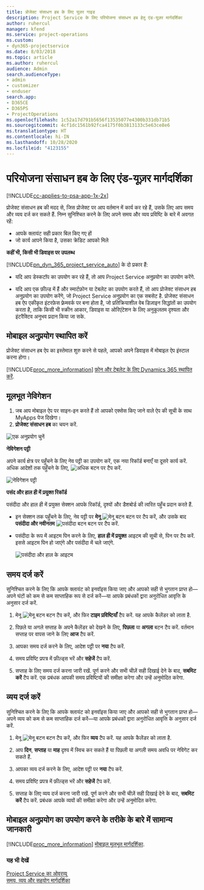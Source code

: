 ```yaml
---
title: प्रोजेक्ट संसाधन हब के लिए यूज़र गाइड
description: Project Service के लिए परियोजना संसाधन हब हेतु एंड-यूज़र मार्गदर्शिका
author: ruhercul
manager: kfend
ms.service: project-operations
ms.custom:
- dyn365-projectservice
ms.date: 8/03/2018
ms.topic: article
ms.author: ruhercul
audience: Admin
search.audienceType:
- admin
- customizer
- enduser
search.app:
- D365CE
- D365PS
- ProjectOperations
ms.openlocfilehash: 1c52a17d791b5656f13535077e4300b331db71b5
ms.sourcegitcommit: 4cf1dc1561b92fca4175f0b3813133c5e63ce8e6
ms.translationtype: HT
ms.contentlocale: hi-IN
ms.lasthandoff: 10/28/2020
ms.locfileid: "4123155"
---
```

# <a name="user-guide-for-project-resource-hub"></a>परियोजना संसाधन हब के लिए एंड-यूज़र मार्गदर्शिका

[!INCLUDE[cc-applies-to-psa-app-1x-2x](../includes/cc-applies-to-psa-app-1x-2x.md)]

प्रोजेक्ट संसाधन हब की मदद से, जिस प्रोजेक्‍ट पर आप वर्तमान में कार्य कर रहे हैं, उसके लिए आप समय और व्यय दर्ज कर सकते हैं. निम्न सुनिश्चित करने के लिए अपने समय और व्यय प्रविष्टि के बारे में अवगत रहें:

- आपके क्लायंट सही प्रकार बिल किए गए हों
- जो कार्य आपने किया है, उसका क्रेडिट आपको मिले

**कहीं भी, किसी भी डिवाइस पर उपलब्ध**

[!INCLUDE[pn_dyn_365_project_service_auto](../includes/pn-dyn-365-project-service-auto.md)] के दो प्रकार हैं: 

- यदि आप डेस्कटॉप का उपयोग कर रहे हैं, तो आप Project Service अनुप्रयोग का उपयोग करेंगे. 

- यदि आप एक फ़ील्‍ड में हैं और स्मार्टफ़ोन या टेबलेट का उपयोग करते हैं, तो आप प्रोजेक्‍ट संसाधन हब अनुप्रयोग का उपयोग करेंगे, जो Project Service अनुप्रयोग का एक सबसेट है. प्रोजेक्‍ट संसाधन हब ऐप एकीकृत इंटरफ़ेस फ़्रेमवर्क पर बना होता है, जो प्रतिक्रियाशील वेब डिज़ाइन सिद्धांतों का उपयोग करता है, ताकि किसी भी स्क्रीन आकार, डिवाइस या ओरिएंटेशन के लिए अनुकूलतम दृश्यता और इंटरैक्टिव अनुभव प्रदान किया जा सके. 


## <a name="install-the-mobile-app"></a>मोबाइल अनुप्रयोग स्थापित करें
प्रोजेक्ट संसाधन हब ऐप का इस्तेमाल शुरु करने से पहले, आपको अपने डिवाइस में मोबाइल ऐप इंस्टाल करना होगा। 

[!INCLUDE[proc_more_information](../includes/proc-more-information.md)] [फ़ोन और टेबलेट के लिए Dynamics 365 स्‍थापित करें](https://docs.microsoft.com/dynamics365/mobile-app/install-dynamics-365-for-phones-and-tablets).

## <a name="basic-navigation"></a>मूलभूत नेविगेशन
1.  जब आप मोबाइल ऐप पर साइन-इन करते हैं तो आपको एक्सेस किए जाने वाले ऐप की सूची के साथ MyApps पेज दिखेगा। 
2.  **प्रोजेक्‍ट संसाधन हब** का चयन करें.

![एक अनुप्रयोग चुनें](media/chooseApp_1.png "एक अनुप्रयोग चुनें")

**नेविगेशन पट्टी**

अपने कार्य क्षेत्र पर पहुँचने के लिए नेव पट्टी का उपयोग करें, एक नया रिकॉर्ड बनाएँ या दूसरे कार्य करें. अधिक आदेशों तक पहुँचने के लिए, ![अधिक बटन](media/MoreButton.png "अधिक बटन") पर टैप करें.

![नेविगेशन पट्टी](media/NavBar_2.png "नेविगेशन पट्टी")

**पसंद और हाल ही में प्रयुक्त रिकॉर्ड**

पसंदीदा और हाल ही में प्रयुक्त सेक्शन आपके रिकॉर्ड, दृश्यों और डैशबोर्ड की त्वरित पहुँच प्रदान करते हैं. 

- इन सेक्शन तक पहुँचने के लिए, नेव पट्टी पर **मेनू** ![मेनू बटन](media/MenuButton.png "मेनू बटन") बटन पर टैप करें, और उसके बाद **पसंदीदा और नवीनतम** ![पसंदीदा बटन](media/FavButton.png "पसंदीदा बटन") बटन पर टैप करें.

- पसंदीदा के रूप में आइटम पिन करने के लिए, **हाल ही में प्रयुक्त** आइटम की सूची से, पिन पर टैप करें. इससे आइटम पिन हो जाएंगे और पसंदीदा में चले जाएंगे.

  ![पसंदीदा और हाल के आइटम](media/Favs_3.png "पसंदीदा और हाल के आइटम")
 
## <a name="enter-time"></a>समय दर्ज करें
सुनिश्चित करने के लिए कि आपके क्लायंट को इनवॉइस किया जाए और आपको सही से भुगतान प्राप्त हो—अपने घंटों को कम से कम साप्ताहिक रूप से दर्ज करें—या आपके प्रबंधकों द्वारा अनुरोधित आवृत्ति के अनुसार दर्ज करें.

1. मेनू ![मेनू बटन](media/MenuButton.png "मेनू बटन") बटन टैप करें, और फिर **टाइम प्रविष्टियाँ** टैप करें. यह आपके कैलेंडर को लाता है.

2. पिछले या अगले सप्ताह के अपने कैलेंडर को देखने के लिए, **पिछला** या **अगला** बटन टैप करें. वर्तमान सप्ताह पर वापस जाने के लिए **आज** टैप करें.

3. आपका समय दर्ज करने के लिए, आदेश पट्टी पर **नया** टैप करें. 

4. समय प्रविष्टि प्रपत्र में फ़ील्ड्स भरें और **सहेजें** टैप करें.

5. सप्ताह के लिए समय दर्ज करना जारी रखें. पूर्ण करने और सभी चीज़ें सही दिखाई देने के बाद, **सबमिट करें** टैप करें. एक प्रबंधक आपकी समय प्रविष्टियों की समीक्षा करेगा और उन्हें अनुमोदित करेगा.

## <a name="enter-expenses"></a>व्यय दर्ज करें 
सुनिश्चित करने के लिए कि आपके क्लायंट को इनवॉइस किया जाए और आपको सही से भुगतान प्राप्त हो—अपने व्यय को कम से कम साप्ताहिक दर्ज करें—या आपके प्रबंधकों द्वारा अनुरोधित आवृत्ति के अनुसार दर्ज करें.

1. मेनू ![मेनू बटन](media/MenuButton.png "मेनू बटन") बटन टैप करें, और फिर **व्‍यय** टैप करें. यह आपके कैलेंडर को लाता है.

2. आप **दिन**, **सप्ताह** या **माह** दृश्य में स्विच कर सकते हैं या पिछली या अगली समय अवधि पर नेविगेट कर सकते हैं. 

3. आपका व्‍यय दर्ज करने के लिए, आदेश पट्टी पर **नया** टैप करें. 

4. समय प्रविष्टि प्रपत्र में फ़ील्ड्स भरें और **सहेजें** टैप करें.

5. सप्ताह के लिए व्यय दर्ज करना जारी रखें. पूर्ण करने और सभी चीज़ें सही दिखाई देने के बाद, **सबमिट करें** टैप करें. प्रबंधक आपके व्ययों की समीक्षा करेगा और उन्हें अनुमोदित करेगा.

## <a name="general-information-on-how-to-use-the-mobile-app"></a>मोबाइल अनुप्रयोग का उपयोग करने के तरीके के बारे में सामान्य जानकारी 
[!INCLUDE[proc_more_information](../includes/proc-more-information.md)] [मोबाइल मूलभूत मार्गदर्शिका](https://docs.microsoft.com/dynamics365/mobile-app/dynamics-365-phones-tablets-users-guide).

### <a name="see-also"></a>यह भी देखें  
 [Project Service का ओवरव्यू](../psa/overview.md)   
 [समय, व्यय और सहयोग मार्गदर्शिका](../psa/time-expense-collaboration-guide.md)   
 
